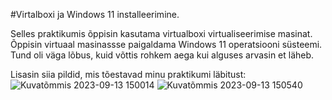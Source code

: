 #Virtalboxi ja Windows 11 installeerimine.

Selles praktikumis õppisin kasutama virtualboxi virtualiseerimise masinat. Õppisin virtuaal masinassse paigaldama Windows 11 operatsiooni süsteemi. Tund oli väga lõbus, kuid võttis rohkem aega kui alguses arvasin et läheb.

Lisasin siia pildid, mis tõestavad minu praktikumi läbitust:
![Kuvatõmmis 2023-09-13 150014](https://github.com/HannesJaakson/opsys2023/assets/144902904/7d40bfc1-03a4-401f-89de-2b45d9f964ee)
![Kuvatõmmis 2023-09-13 150540](https://github.com/HannesJaakson/opsys2023/assets/144902904/4841415f-212d-47a3-ac43-8aedb65555a0)
